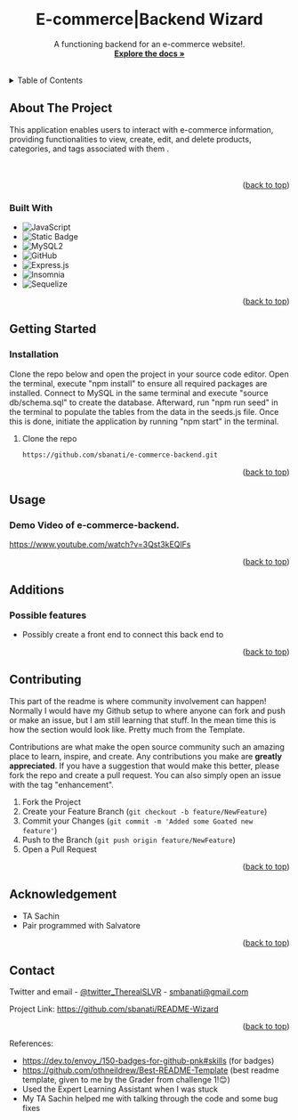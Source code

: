 
<a name="readme-top"></a>





<!-- PROJECT LOGO -->
<br />
<div align="center">
  

<h1 align="center">E-commerce|Backend Wizard</h1>

  <p align="center">
    A functioning backend for an e-commerce website!. 
    <br />
    <a href="https://github.com/sbanati/e-commerce-backend"><strong>Explore the docs »</strong></a>
    <br />
    <br />

    

  </p>
</div>



<!-- TABLE OF CONTENTS -->
<details>
  <summary>Table of Contents</summary>
  <ol>
    <li>
      <a href="#about-the-project">About The Project</a>
      <ul>
        <li><a href="#built-with">Built With</a></li>
      </ul>
    </li>
    <li>
      <a href="#getting-started">Getting Started</a>
      <ul>
        <li><a href="#installation">Installation</a></li>
      </ul>
    </li>
    <li><a href="#usage">Usage</a></li>
    <li><a href="#additions">Additions</a></li>
    <li><a href="#contributing">Contributing</a></li>
    <li><a href="#acknowledgement">Acknowledgement</a></li>
    <li><a href="#contact">Contact</a></li>
  </ol>
</details>



<!-- ABOUT THE PROJECT -->
## About The Project

This application enables users to interact with e-commerce information, providing functionalities to view, create, edit, and delete products, categories, and tags associated with them .  
<br><br>
 




<p align="right">(<a href="#readme-top">back to top</a>)</p>



### Built With

* ![JavaScript](https://img.shields.io/badge/javascript-%23323330.svg?style=for-the-badge&logo=javascript&logoColor=%23F7DF1E)
* ![Static Badge](https://img.shields.io/badge/Node.js-43853D?style=for-the-badge&logo=node.js&logoColor=white)
* ![MySQL2](https://img.shields.io/badge/mysql-%2300f.svg?style=for-the-badge&logo=mysql&logoColor=white)
* ![GitHub](https://img.shields.io/badge/github-%23121011.svg?style=for-the-badge&logo=github&logoColor=white)
* ![Express.js](https://img.shields.io/badge/express.js-%23404d59.svg?style=for-the-badge&logo=express&logoColor=%2361DAFB)
* ![Insomnia](https://img.shields.io/badge/Insomnia-black?style=for-the-badge&logo=insomnia&logoColor=5849BE)
* ![Sequelize](https://img.shields.io/badge/Sequelize-52B0E7?style=for-the-badge&logo=Sequelize&logoColor=white)
  




  




<p align="right">(<a href="#readme-top">back to top</a>)</p>



<!-- GETTING STARTED -->
## Getting Started






### Installation
Clone the repo below and open the project in your source code editor. Open the terminal, execute "npm install" to ensure all required packages are installed. Connect to MySQL in the same terminal and execute "source db/schema.sql" to create the database. Afterward, run "npm run seed" in the terminal to populate the tables from the data in the seeds.js file. Once this is done, initiate the application by running "npm start" in the terminal. <br>

1. Clone the repo
   ```sh
   https://github.com/sbanati/e-commerce-backend.git
   ```

<p align="right">(<a href="#readme-top">back to top</a>)</p>



<!-- USAGE EXAMPLES -->
## Usage

<h3>Demo Video of e-commerce-backend.</h3>

https://www.youtube.com/watch?v=3Qst3kEQlFs








<p align="right">(<a href="#readme-top">back to top</a>)</p>



<!-- ROADMAP -->
## Additions

<h3>Possible features</h3>

* Possibly create a front end to connect this back end to 
 

<p align="right">(<a href="#readme-top">back to top</a>)</p>



<!-- CONTRIBUTING -->
## Contributing

This part of the readme is where community involvement can happen! Normally I would have my Github setup to where anyone can fork and push or make an issue, but 
I am still learning that stuff. In the mean time this is how the section would look like. Pretty much from the Template. <br>

Contributions are what make the open source community such an amazing place to learn, inspire, and create. Any contributions you make are **greatly appreciated**.
If you have a suggestion that would make this better, please fork the repo and create a pull request. You can also simply open an issue with the tag "enhancement".


1. Fork the Project
2. Create your Feature Branch (`git checkout -b feature/NewFeature`)
3. Commit your Changes (`git commit -m 'Added some Goated new feature'`)
4. Push to the Branch (`git push origin feature/NewFeature`)
5. Open a Pull Request

<p align="right">(<a href="#readme-top">back to top</a>)</p>


<!-- ACKNOWLEDGEMENT -->
## Acknowledgement
* TA Sachin
* Pair programmed with Salvatore 
  





<p align="right">(<a href="#readme-top">back to top</a>)</p>


<!-- CONTACT -->
## Contact

Twitter and email - [@twitter_TherealSLVR](https://twitter.com/TherealSLVR) - smbanati@gmail.com

Project Link: https://github.com/sbanati/README-Wizard

<p align="right">(<a href="#readme-top">back to top</a>)</p>




<!-- MARKDOWN LINKS & IMAGES -->
<!-- https://www.markdownguide.org/basic-syntax/#reference-style-links -->
References:
* https://dev.to/envoy_/150-badges-for-github-pnk#skills (for badges)
* https://github.com/othneildrew/Best-README-Template (best readme template, given to me by the Grader from challenge 1!😊)
* Used the Expert Learning Assistant when I was stuck
* My TA Sachin helped me with talking through the code and some bug fixes


